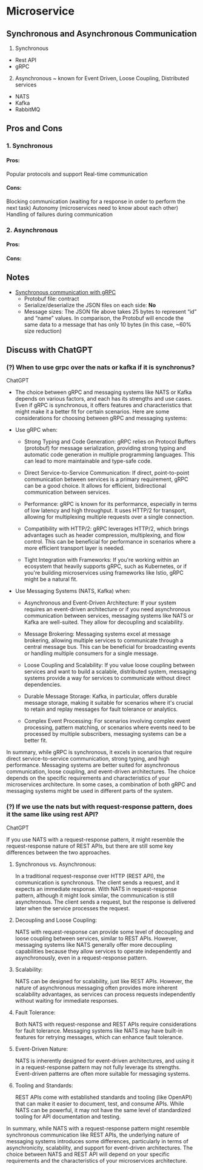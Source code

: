 # Microservice

## Synchronous and Asynchronous Communication

1. Synchronous

- Rest API
- gRPC

2. Asynchronous ~ known for Event Driven, Loose Coupling, Distributed services

- NATS
- Kafka
- RabbitMQ

## Pros and Cons

### 1. Synchronous

#### Pros:

Popular protocols and support
Real-time communication

#### Cons:

Blocking communication (waiting for a response in order to perform the next task)
Autonomy (microservices need to know about each other)
Handling of failures during communication

### 2. Asynchronous

#### Pros:

#### Cons:

## Notes

- [Synchronous communication with gRPC](https://developers.mews.com/synchronous-communication-with-grpc/)
  - Protobuf file: contract
  - Serialize/deserialize the JSON files on each side: **No**
  - Message sizes: The JSON file above takes 25 bytes to represent “id” and “name” values.
    In comparison, the Protobuf will encode the same data to a message that has only 10 bytes (in this case, ~60% size reduction)

## Discuss with ChatGPT

### (?) When to use grpc over the nats or kafka if it is synchronus?

ChatGPT

- The choice between gRPC and messaging systems like NATS or Kafka depends on various factors, and each has its strengths and use cases. Even if gRPC is synchronous, it offers features and characteristics that might make it a better fit for certain scenarios. Here are some considerations for choosing between gRPC and messaging systems:
- Use gRPC when:

  - Strong Typing and Code Generation:
    gRPC relies on Protocol Buffers (protobuf) for message serialization, providing strong typing and automatic code generation in multiple programming languages.
    This can lead to more maintainable and type-safe code.

  - Direct Service-to-Service Communication:
    If direct, point-to-point communication between services is a primary requirement, gRPC can be a good choice. It allows for efficient, bidirectional communication between services.

  - Performance:
    gRPC is known for its performance, especially in terms of low latency and high throughput. It uses HTTP/2 for transport, allowing for multiplexing multiple requests over a single connection.

  - Compatibility with HTTP/2:
    gRPC leverages HTTP/2, which brings advantages such as header compression, multiplexing, and flow control. This can be beneficial for performance in scenarios where a more efficient transport layer is needed.

  - Tight Integration with Frameworks:
    If you're working within an ecosystem that heavily supports gRPC, such as Kubernetes, or if you're building microservices using frameworks like Istio, gRPC might be a natural fit.

- Use Messaging Systems (NATS, Kafka) when:

  - Asynchronous and Event-Driven Architecture:
    If your system requires an event-driven architecture or if you need asynchronous communication between services, messaging systems like NATS or Kafka are well-suited. They allow for decoupling and scalability.

  - Message Brokering:
    Messaging systems excel at message brokering, allowing multiple services to communicate through a central message bus. This can be beneficial for broadcasting events or handling multiple consumers for a single message.

  - Loose Coupling and Scalability:
    If you value loose coupling between services and want to build a scalable, distributed system, messaging systems provide a way for services to communicate without direct dependencies.

  - Durable Message Storage:
    Kafka, in particular, offers durable message storage, making it suitable for scenarios where it's crucial to retain and replay messages for fault tolerance or analytics.

  - Complex Event Processing:
    For scenarios involving complex event processing, pattern matching, or scenarios where events need to be processed by multiple subscribers, messaging systems can be a better fit.

In summary, while gRPC is synchronous, it excels in scenarios that require direct service-to-service communication, strong typing, and high performance. Messaging systems are better suited for asynchronous communication, loose coupling, and event-driven architectures. The choice depends on the specific requirements and characteristics of your microservices architecture. In some cases, a combination of both gRPC and messaging systems might be used in different parts of the system.

### (?) If we use the nats but with request-response pattern, does it the same like using rest API?

ChatGPT

If you use NATS with a request-response pattern, it might resemble the request-response nature of REST APIs, but there are still some key differences between the two approaches.

1.  Synchronous vs. Asynchronous:

    In a traditional request-response over HTTP (REST API), the communication is synchronous. The client sends a request, and it expects an immediate response.
    With NATS in request-response pattern, although it might look similar, the communication is still asynchronous. The client sends a request, but the response is delivered later when the service processes the request.

2.  Decoupling and Loose Coupling:

    NATS with request-response can provide some level of decoupling and loose coupling between services, similar to REST APIs.
    However, messaging systems like NATS generally offer more decoupling capabilities because they allow services to operate independently and asynchronously, even in a request-response pattern.

3.  Scalability:

    NATS can be designed for scalability, just like REST APIs. However, the nature of asynchronous messaging often provides more inherent scalability advantages, as services can process requests independently without waiting for immediate responses.

4.  Fault Tolerance:

    Both NATS with request-response and REST APIs require considerations for fault tolerance. Messaging systems like NATS may have built-in features for retrying messages, which can enhance fault tolerance.

5.  Event-Driven Nature:

    NATS is inherently designed for event-driven architectures, and using it in a request-response pattern may not fully leverage its strengths. Event-driven patterns are often more suitable for messaging systems.

6.  Tooling and Standards:

    REST APIs come with established standards and tooling (like OpenAPI) that can make it easier to document, test, and consume APIs.
    While NATS can be powerful, it may not have the same level of standardized tooling for API documentation and testing.

In summary, while NATS with a request-response pattern might resemble synchronous communication like REST APIs, the underlying nature of messaging systems introduces some differences, particularly in terms of asynchronicity, scalability, and support for event-driven architectures. The choice between NATS and REST API will depend on your specific requirements and the characteristics of your microservices architecture.
